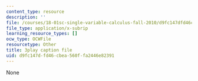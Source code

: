 ```yaml
---
content_type: resource
description: ''
file: /courses/18-01sc-single-variable-calculus-fall-2010/d9fc147dfd46cbea560ffa2446e82391_eHJuAByQf5A.srt
file_type: application/x-subrip
learning_resource_types: []
ocw_type: OCWFile
resourcetype: Other
title: 3play caption file
uid: d9fc147d-fd46-cbea-560f-fa2446e82391
---
```

None

